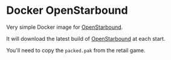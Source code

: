 # Docker OpenStarbound

Very simple Docker image for [OpenStarbound](https://github.com/OpenStarbound/OpenStarbound).

It will download the latest build of [OpenStarbound](https://github.com/OpenStarbound/OpenStarbound) at each start.

You'll need to copy the `packed.pak` from the retail game.
